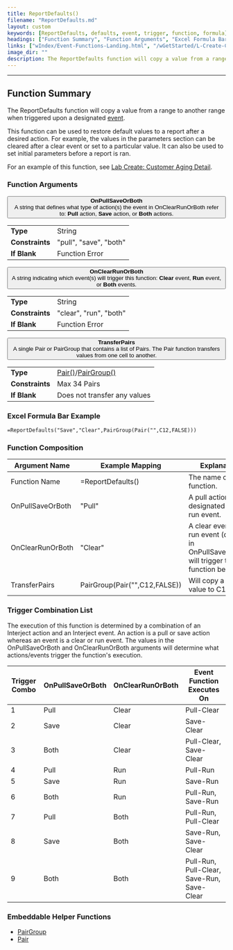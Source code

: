 ```yaml
---
title: ReportDefaults()
filename: "ReportDefaults.md"
layout: custom
keywords: [ReportDefaults, defaults, event, trigger, function, formula]
headings: ["Function Summary", "Function Arguments", "Excel Formula Bar Example", "Function Composition", "Trigger Combination List", "Embeddable Helper Functions"]
links: ["wIndex/Event-Functions-Landing.html", "/wGetStarted/L-Create-CustomerAgingDetail.html#reportdefaults", "https://docs.gointerject.com/wIndex/Pair.html", "https://docs.gointerject.com/wIndex/PairGroup.html", "PairGroup.html", "Pair.html"]
image_dir: ""
description: The ReportDefaults function will copy a value from a range to another range when triggered upon a designated event.
---
```

* * *

##  Function Summary

The ReportDefaults function will copy a value from a range to another range when triggered upon a designated [event](wIndex/Event-Functions-Landing.html).

This function can be used to restore default values to a report after a desired action. For example, the values in the parameters section can be cleared after a clear event or set to a particular value. It can also be used to set initial parameters before a report is ran.

For an example of this function, see [Lab Create: Customer Aging Detail](/wGetStarted/L-Create-CustomerAgingDetail.html#reportdefaults).

###  Function Arguments

<button class="collapsible-parameter">**OnPullSaveOrBoth**<br>A string that defines what type of action(s) the event in OnClearRunOrBoth refer to: **Pull** action, **Save** action, or **Both** actions.</button>
<div markdown="1" class="panel-parameter">
<table>
  <tbody>
    <tr>
		<td class="pph"><b>Type</b></td>
		<td>String</td>
    </tr>
    <tr>
		<td class="pph"><b>Constraints</b></td>
		<td>"pull", "save", "both"</td>
    </tr>
    <tr>
		<td class="pph"><b>If Blank</b></td>
		<td>Function Error</td>
    </tr>
  </tbody>
</table>
</div>

<button class="collapsible-parameter">**OnClearRunOrBoth**<br>A string indicating which event(s) will trigger this function: **Clear** event, **Run** event, or **Both** events.</button>
<div markdown="1" class="panel-parameter">
<table>
  <tbody>
    <tr>
		<td class="pph"><b>Type</b></td>
		<td>String</td>
    </tr>
    <tr>
		<td class="pph"><b>Constraints</b></td>
		<td>"clear", "run", "both"</td>
    </tr>
    <tr>
		<td class="pph"><b>If Blank</b></td>
		<td>Function Error</td>
    </tr>
  </tbody>
</table>
</div>

<button class="collapsible-parameter">**TransferPairs**<br>A single Pair or PairGroup that contains a list of Pairs. The Pair function transfers values from one cell to another.</button>
<div markdown="1" class="panel-parameter">
<table>
  <tbody>
    <tr>
		<td class="pph"><b>Type</b></td>
		<td><a href="https://docs.gointerject.com/wIndex/Pair.html">Pair()</a>/<a href="https://docs.gointerject.com/wIndex/PairGroup.html">PairGroup()</a></td>
    </tr>
    <tr>
		<td class="pph"><b>Constraints</b></td>
		<td>Max 34 Pairs</td>
    </tr>
    <tr>
		<td class="pph"><b>If Blank</b></td>
		<td>Does not transfer any values</td>
    </tr>
  </tbody>
</table>
</div>

###  Excel Formula Bar Example

```Excel
=ReportDefaults("Save","Clear",PairGroup(Pair("",C12,FALSE)))
```

###  Function Composition

| Argument Name  |  Example Mapping  |  Explanation   |  
|------|------|------|
|  Function Name  |  =ReportDefaults()  |  The name of this function.  |  
|  OnPullSaveOrBoth  |  "Pull"  |  A pull action is designated as the run event.  |  
|  OnClearRunOrBoth  |  "Clear"  |  A clear event or run event (defined in OnPullSaveOrBoth) will trigger this function being ran.  |  
|  TransferPairs  |  PairGroup(Pair("",C12,FALSE))  |  Will copy a blank value to C12.  |  

###  Trigger Combination List

The execution of this function is determined by a combination of an Interject action and an Interject event. An action is a pull or save action whereas an event is a clear or run event. The values in the OnPullSaveOrBoth and OnClearRunOrBoth arguments will determine what actions/events trigger the function's execution.

| Trigger Combo  |  OnPullSaveOrBoth  |  OnClearRunOrBoth   |  Event Function Executes On  |
|------|------|------|------|
| 1  |  Pull  |  Clear   |  Pull-Clear  |
| 2  |  Save  |  Clear   |  Save-Clear  |
| 3  |  Both  |  Clear   |  Pull-Clear, Save-Clear  |
| 4  |  Pull  |  Run   |  Pull-Run  |
| 5  |  Save  |  Run   |  Save-Run  |
| 6  |  Both  |  Run   |  Pull-Run, Save-Run  |
| 7  |  Pull  |  Both   |  Pull-Run, Pull-Clear  |
| 8  |  Save  |  Both   |  Save-Run, Save-Clear  |
| 9  |  Both  |  Both   |  Pull-Run, Pull-Clear, Save-Run, Save-Clear  |

###  Embeddable Helper Functions

* [PairGroup](PairGroup.html)
* [Pair](Pair.html)

